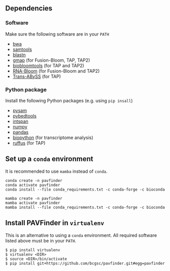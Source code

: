 ## Dependencies

### Software
Make sure the following software are in your `PATH`

- [bwa](http://bio-bwa.sourceforge.net/)
- [samtools](http://samtools.sourceforge.net/)
- [blastn](https://ftp.ncbi.nlm.nih.gov/blast/executables/blast+/LATEST/)
- [gmap](http://research-pub.gene.com/gmap/) (for Fusion-Bloom, TAP, TAP2)
- [biobloomtools](https://github.com/bcgsc/biobloom) (for TAP and TAP2)
- [RNA-Bloom](https://github.com/bcgsc/RNA-Bloom) (for Fusion-Bloom and TAP2)
- [Trans-ABySS](https://github.com/bcgsc/transabyss) (for TAP)

### Python package
Install the following Python packages (e.g. using `pip insall`)

- [pysam](https://github.com/pysam-developers/pysam)
- [pybedtools](https://daler.github.io/pybedtools/)
- [intspan](https://pypi.python.org/pypi/intspan/)
- [numpy](https://numpy.org/)
- [pandas](https://pandas.pydata.org/)
- [biopython](http://biopython.org/) (for transcriptome analysis)
- [ruffus](http://www.ruffus.org.uk/) (for TAP)

## Set up a `conda` environment

It is recommended to use `mamba` instead of `conda`.

```
conda create -n pavfinder
conda activate pavfinder
conda install --file conda_requirements.txt -c conda-forge -c bioconda
```
```
mamba create -n pavfinder
mamba activate pavfinder
mamba install --file conda_requirements.txt -c conda-forge -c bioconda
```

## Install PAVFinder in `virtualenv`

This is an alternative to using a `conda` environment. All required software listed above must be in your `PATH`.

```
$ pip install virtualenv
$ virtualenv <DIR>
$ source <DIR>/bin/activate
$ pip install git+https://github.com/bcgsc/pavfinder.git#egg=pavfinder
```
